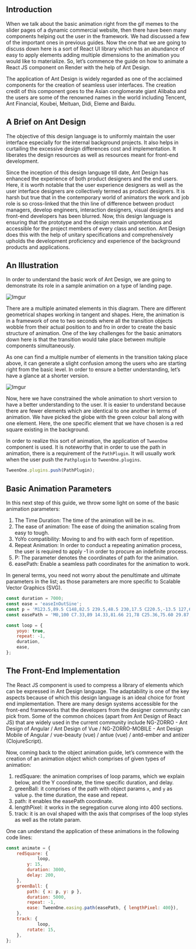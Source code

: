 ## Introduction
When we talk about the basic animation right from the gif memes to the slider pages of a dynamic commercial website, then there have been many components helping out the user in the framework. We had discussed a few of the important ones in previous guides. Now the one that we are going to discuss down here is a sort of React UI library which has an abundance of easy to apply elements adding multiple dimensions to the animation you would like to materialize. So, let’s commence the guide on how to animate a React JS component on Render with the help of Ant Design.

The application of Ant Design is widely regarded as one of the acclaimed components for the creation of seamless user interfaces. The creation credit of this component goes to the Asian conglomerate giant Alibaba and the users are some of the renowned names in the world including Tencent, Ant Financial, Koubei, Meituan, Didi, Eleme and Baidu. 

## A Brief on Ant Design 
The objective of this design language is to uniformly maintain the user interface especially for the internal background projects. It also helps in curtailing the excessive design differences cost and implementation. It liberates the design resources as well as resources meant for front-end development. 

Since the inception of this design language till date, Ant Design has enhanced the experience of both product designers and the end users. Here, it is worth notable that the user experience designers as well as the user interface designers are collectively termed as product designers. It is harsh but true that in the contemporary world of animators the work and job role is so cross-linked that the thin line of difference between product managers, develop engineers, interaction designers, visual designers and front-end developers has been blurred. Now, this design language is ensuring that the prototype and the design remain unpretentious and accessible for the project members of every class and section. Ant Design does this with the help of unitary specifications and comprehensively upholds the development proficiency and experience of the background products and applications. 

## An Illustration
In order to understand the basic work of Ant Design, we are going to demonstrate its role in a sample animation on a type of landing page.

![Imgur](https://i.imgur.com/xQYnnAe.png)

There are a multiple animated elements in this diagram. There are different geometrical shapes working in tangent and shapes. Here, the animation is in a framework of one to two seconds where all the transition objects wobble from their actual position to and fro in order to create the basic structure of animation. One of the key challenges for the basic animators down here is that the transition would take place between multiple components simultaneously. 

As one can find a multiple number of elements in the transition taking place above, it can generate a slight confusion among the users who are starting right from the basic level. In order to ensure a better understanding, let’s have a glance at a shorter version.

![Imgur](https://i.imgur.com/SZnpwR6.png)

Now, here we have constrained the whole animation to short version to have a better understanding to the user. It is easier to understand because there are fewer elements which are identical to one another in terms of animation. We have picked the globe with the green colour ball along with one element. Here, the one specific element that we have chosen is a red square existing in the background.

In order to realize this sort of animation, the application of `TweenOne` component is used. It is noteworthy that in order to use the path in animation, there is a requirement of the `PathPlugin`. It will usually work when the user push the `Pathplugin` to `TweenOne.plugins`.


```javascript
TweenOne.plugins.push(PathPlugin);
```

## Basic Animation Parameters
In this next step of this guide, we throw some light on some of the basic animation parameters:


1. The Time Duration: The time of the animation will be in `ms`.
2. The ease of animation: The ease of doing the animation scaling from easy to tough.
3. YoYo compatibility: Moving to and fro with each form of repetition. 
4. Repeat Animation: In order to conduct a repeating animation process, the user is required to apply -1 in order to procure an indefinite process. 
5. P: The parameter denotes the coordinates of path for the animation. 
6. easePath: Enable a seamless path coordinates for the animation to work. 

In general terms, you need not worry about the penultimate and ultimate parameters in the list; as those parameters are more specific to Scalable Vector Graphics (SVG). 


```javascript
const duration = 7000;
const ease = 'easeInOutSine';
const p = 'M123.5,89.5 C148,82.5 239.5,48.5 230,17.5 C220.5,-13.5 127,6 99.5,13.5 C72,21 -9.5,56.5 1.5,84.5 C12.5,112.5 99,96.5 123.5,89.5 Z';
const easePath = 'M0,100 C7.33,89 14.33,81.66 21,78 C25.36,75.60 29.87,72.90 33,70 C37.04,66.24 39.39,62.07 42.5,57 C48,46.5 61.5,32.5 70,28 C77.5,23.5 81.5,20 86.5,16 C89.83,13.33 94.33,8 100,0';

const loop = {
	yoyo: true,
	repeat: -1,
	duration,
	ease,
};
```

## The Front-End Implementation
The React JS component is used to compress a library of elements which can be expressed in Ant Design language. The adaptability is one of the key aspects because of which this design language is an ideal choice for front end implementation. There are many design systems accessible for the front-end frameworks that the developers from the designer community can pick from. Some of the common choices (apart from Ant Design of React JS) that are widely used in the current community include NG-ZORRO - Ant Design of Angular / Ant Design of Vue / NG-ZORRO-MOBILE - Ant Design Mobile of Angular / vue-beauty (vue) /  antue (vue) / antd-ember and antizer (ClojureScript). 

Now, coming back to the object animation guide, let’s commence with the creation of an animation object which comprises of given types of animation:


1. redSquare:  the animation comprises of loop params, which we explain below, and the Y coordinate, the time specific duration, and delay.
2. greenBall:  it comprises of the path with object params `x`, and `y` as value `p`. the time duration, the ease and repeat. 
3. path: it enables the easePath coordinate.
4. lengthPixel:  it works in the segregation curve along into 400 sections.
5. track: it is an oval shaped with the axis that comprises of the loop styles as well as the rotate param.

One can understand the application of these animations in the following code lines:


```javascript
const animate = {
	redSquare: {
			loop,
		y: 15,
		duration: 3000,
		delay: 200,
	},
	greenBall: {
		path: { x: p, y: p },
		duration: 5000,
		repeat: -1,
		ease: TweenOne.easing.path(easePath, { lengthPixel: 400}),
	},
	track: {
			loop,
		rotate: 15,
	},
};
```
